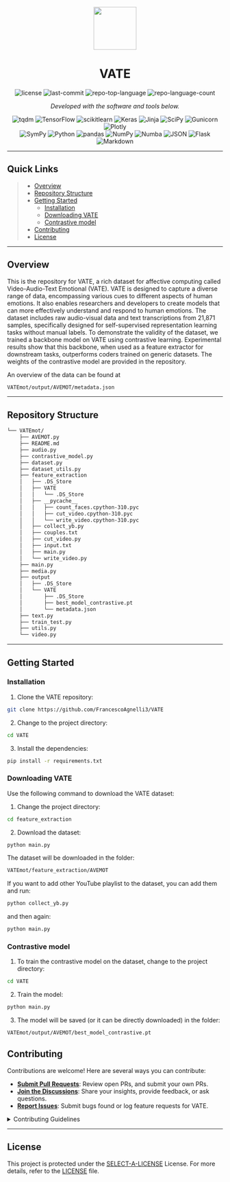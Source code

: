 <p align="center">
  <img src="https://cdn-icons-png.flaticon.com/512/6295/6295417.png" width="100" />
</p>
<p align="center">
    <h1 align="center">VATE</h1>
</p>
<p align="center">
	<img src="https://img.shields.io/github/license/FrancescoAgnelli3/VATE?style=flat&color=0080ff" alt="license">
	<img src="https://img.shields.io/github/last-commit/FrancescoAgnelli3/VATE?style=flat&logo=git&logoColor=white&color=0080ff" alt="last-commit">
	<img src="https://img.shields.io/github/languages/top/FrancescoAgnelli3/VATE?style=flat&color=0080ff" alt="repo-top-language">
	<img src="https://img.shields.io/github/languages/count/FrancescoAgnelli3/VATE?style=flat&color=0080ff" alt="repo-language-count">
<p>
<p align="center">
		<em>Developed with the software and tools below.</em>
</p>
<p align="center">
	<img src="https://img.shields.io/badge/tqdm-FFC107.svg?style=flat&logo=tqdm&logoColor=black" alt="tqdm">
	<img src="https://img.shields.io/badge/TensorFlow-FF6F00.svg?style=flat&logo=TensorFlow&logoColor=white" alt="TensorFlow">
	<img src="https://img.shields.io/badge/scikitlearn-F7931E.svg?style=flat&logo=scikit-learn&logoColor=white" alt="scikitlearn">
	<img src="https://img.shields.io/badge/Keras-D00000.svg?style=flat&logo=Keras&logoColor=white" alt="Keras">
	<img src="https://img.shields.io/badge/Jinja-B41717.svg?style=flat&logo=Jinja&logoColor=white" alt="Jinja">
	<img src="https://img.shields.io/badge/SciPy-8CAAE6.svg?style=flat&logo=SciPy&logoColor=white" alt="SciPy">
	<img src="https://img.shields.io/badge/Gunicorn-499848.svg?style=flat&logo=Gunicorn&logoColor=white" alt="Gunicorn">
	<img src="https://img.shields.io/badge/Plotly-3F4F75.svg?style=flat&logo=Plotly&logoColor=white" alt="Plotly">
	<br>
	<img src="https://img.shields.io/badge/SymPy-3B5526.svg?style=flat&logo=SymPy&logoColor=white" alt="SymPy">
	<img src="https://img.shields.io/badge/Python-3776AB.svg?style=flat&logo=Python&logoColor=white" alt="Python">
	<img src="https://img.shields.io/badge/pandas-150458.svg?style=flat&logo=pandas&logoColor=white" alt="pandas">
	<img src="https://img.shields.io/badge/NumPy-013243.svg?style=flat&logo=NumPy&logoColor=white" alt="NumPy">
	<img src="https://img.shields.io/badge/Numba-00A3E0.svg?style=flat&logo=Numba&logoColor=white" alt="Numba">
	<img src="https://img.shields.io/badge/JSON-000000.svg?style=flat&logo=JSON&logoColor=white" alt="JSON">
	<img src="https://img.shields.io/badge/Flask-000000.svg?style=flat&logo=Flask&logoColor=white" alt="Flask">
	<img src="https://img.shields.io/badge/Markdown-000000.svg?style=flat&logo=Markdown&logoColor=white" alt="Markdown">
</p>
<hr>

##  Quick Links

> - [ Overview](#-overview)
> - [ Repository Structure](#-repository-structure)
> - [ Getting Started](#-getting-started)
>   - [ Installation](#-installation)
>   - [ Downloading VATE](#-downloading-VATE)
>   - [ Contrastive model](#-contrastive-model)
> - [ Contributing](#-contributing)
> - [ License](#-license)

---

##  Overview

This is the repository for VATE, a rich dataset for affective computing called Video-Audio-Text Emotional (VATE). VATE is designed to capture a diverse range of data, encompassing various cues to different aspects of human emotions. It also enables researchers and developers to create models that can more effectively understand and respond to human emotions. The dataset includes raw audio-visual data and text transcriptions from 21,871 samples, specifically designed for self-supervised representation learning tasks without manual labels. To demonstrate the validity of the dataset, we trained a backbone model on VATE using contrastive learning. Experimental results show that this backbone, when used as a feature extractor for downstream tasks, outperforms coders trained on generic datasets. The weights of the contrastive model are provided in the repository.

An overview of the data can be found at

```sh
VATEmot/output/AVEMOT/metadata.json
```

---

##  Repository Structure

```sh
└── VATEmot/
    ├── AVEMOT.py
    ├── README.md
    ├── audio.py
    ├── contrastive_model.py
    ├── dataset.py
    ├── dataset_utils.py
    ├── feature_extraction
    │   ├── .DS_Store
    │   ├── VATE
    │   │   └── .DS_Store
    │   ├── __pycache__
    │   │   ├── count_faces.cpython-310.pyc
    │   │   ├── cut_video.cpython-310.pyc
    │   │   └── write_video.cpython-310.pyc
    │   ├── collect_yb.py
    │   ├── couples.txt
    │   ├── cut_video.py
    │   ├── input.txt
    │   ├── main.py
    │   └── write_video.py
    ├── main.py
    ├── media.py
    ├── output
    │   ├── .DS_Store
    │   └── VATE
    │       ├── .DS_Store
    │       ├── best_model_contrastive.pt
    │       └── metadata.json
    ├── text.py
    ├── train_test.py
    ├── utils.py
    └── video.py
```

---

##  Getting Started


###  Installation

1. Clone the VATE repository:

```sh
git clone https://github.com/FrancescoAgnelli3/VATE
```

2. Change to the project directory:

```sh
cd VATE
```

3. Install the dependencies:

```sh
pip install -r requirements.txt
```

###  Downloading VATE

Use the following command to download the VATE dataset:

1. Change the project directory:

```sh
cd feature_extraction
```

2. Download the dataset:

```sh
python main.py
```

The dataset will be downloaded in the folder:

```sh
VATEmot/feature_extraction/AVEMOT
```

If you want to add other YouTube playlist to the dataset, you can add them and run: 

```sh
python collect_yb.py
```

and then again:

```sh
python main.py
```

###  Contrastive model

1. To train the contrastive model on the dataset, change to the project directory:

```sh
cd VATE
```

2. Train the model:

```sh
python main.py
```

3. The model will be saved (or it can be directly downloaded) in the folder:

```sh
VATEmot/output/AVEMOT/best_model_contrastive.pt
```

##  Contributing

Contributions are welcome! Here are several ways you can contribute:

- **[Submit Pull Requests](https://github.com/FrancescoAgnelli3/VATE/blob/main/CONTRIBUTING.md)**: Review open PRs, and submit your own PRs.
- **[Join the Discussions](https://github.com/FrancescoAgnelli3/VATE/discussions)**: Share your insights, provide feedback, or ask questions.
- **[Report Issues](https://github.com/FrancescoAgnelli3/VATE/issues)**: Submit bugs found or log feature requests for VATE.

<details closed>
    <summary>Contributing Guidelines</summary>

1. **Fork the Repository**: Start by forking the project repository to your GitHub account.
2. **Clone Locally**: Clone the forked repository to your local machine using a Git client.
   ```sh
   git clone https://github.com/FrancescoAgnelli3/VATE
   ```
3. **Create a New Branch**: Always work on a new branch, giving it a descriptive name.
   ```sh
   git checkout -b new-feature-x
   ```
4. **Make Your Changes**: Develop and test your changes locally.
5. **Commit Your Changes**: Commit with a clear message describing your updates.
   ```sh
   git commit -m 'Implemented new feature x.'
   ```
6. **Push to GitHub**: Push the changes to your forked repository.
   ```sh
   git push origin new-feature-x
   ```
7. **Submit a Pull Request**: Create a PR against the original project repository. Clearly describe the changes and their motivations.

Once your PR is reviewed and approved, it will be merged into the main branch.

</details>

---

##  License

This project is protected under the [SELECT-A-LICENSE](https://choosealicense.com/licenses) License. For more details, refer to the [LICENSE](https://choosealicense.com/licenses/) file.


